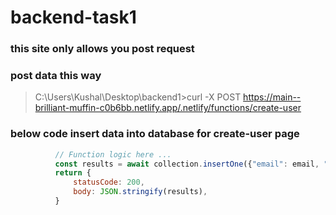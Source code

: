 # backend-task1

### this site only allows you post request

### post data this way
> C:\Users\Kushal\Desktop\backend1>curl -X POST https://main--brilliant-muffin-c0b6bb.netlify.app/.netlify/functions/create-user

### below code insert data into database for create-user page
```javascript
          // Function logic here ...
          const results = await collection.insertOne({"email": email, "password": password, "fullname": fullName});
          return {
              statusCode: 200,
              body: JSON.stringify(results),
          }
```
